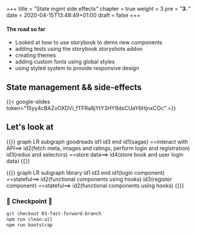 +++
title = "State mgmt side effects"
chapter = true
weight = 3
pre = "<b>3. </b>"
date = 2020-04-15T13:48:49+01:00
draft = false
+++

#### The road so far

- Looked at how to use storybook to demo new components
- adding tests using the storybook storyshots addon
- creating themes
- adding custom fonts using global styles
- using styled system to provide responsive design

## State management && side-effects

{{< google-slides token="15yy4cBAZvOXDVi_fTFRa8jYtY3HY9dsCUaY6HjnxCOc" >}}

## Let's look at

{{<mermaid>}}
graph LR
    subgraph goodreads
        id1
        id3
    end
    id1(sagas) ==interact with API==> id2(fetch meta, images and ratings, perform login and registration)
    id3(redux and selectors) ==store data==> id4(store book and user login data)
{{</mermaid>}}

{{<mermaid>}}
graph LR
    subgraph library
        id1
        id3
    end
    id1(login component) ==stateful==> id2(functional components using hooks)
    id3(register component) ==stateful==> id2(functional components using hooks)
{{</mermaid>}}
### 🏁 Checkpoint 🏁

```bash
git checkout 03-fast-forward-branch
npm run clean:all
npm run bootstrap
```

